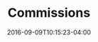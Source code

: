 ---
date: "2016-09-09T10:15:23-04:00"
draft: false
title: "Commissions"
description: Commissions du club GC
---